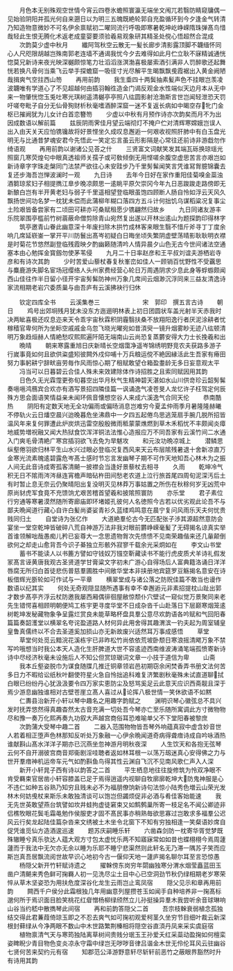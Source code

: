 <!-- { "loadSidebar": true } -->
　　月色本无别殊观空世情今宵云四卷氷蟾照寰瀛无端坐文闱兀若翳防睛窥牗偶一见始验阴阳并孤光何自来遡日以为明三五魄既絶轮郭自充盈循环到今夕逢金气转清乃知造物意微妙不可名伊余禀赋初二曜同流行呼吸即寒暑乾坤屹峥嵘隋珠弹髙鸟惜哉轻此生恨无腾化术返老成童婴要须验羲易观象研其精圣处傥心悟超然合混成
　　次韵莫少虚中秋月
　　纎阿驾秋空云散无一髪长廊步清影露顶脚不韤缅怀同心人尺咫限胡越岂殊南郭老连墙不通谒我忧今夕去难得如此月伫立耿不寐精诚通恍惚莫兄新诗来夜光映深樾颇惊笔力壮滔滔涨溟渤喜极屡索酒引满非人罚醉歌还起舞恍若换凡骨何当乘飞云举手探蟾窟一吸径寸光尽解平生暍飘飘曵霞裾出入黄金阙陋哉揖爽气空拄西山笏
　　再用前韵
　　我生埀四十两鬓抽素髪声色不挂眼岂羡凌波韤唯有学道心了不见超越何由插羽翰徃造金门谒反观金水性端似天边月本从无中来一物肇恍惚玉兎吐寒光琪树遥清樾亭亭照八纮圆影射沧渤斯言世岂闻轻泄恐天罚吁嗟夸毗子自分无仙骨狥财析秋毫嗜酒醉深窟一迷不复返长病如中暍空存牝门金枢已摧阙犹为儿女计白首恋簪笏
　　少虚以中秋有月预作诗亦次韵矣而月不为出因成数语以解前篇
　　兹辰阴雨霁佳月望云端彻灯不掩户伫对清辉寒嫦娥岂误人出入由天关天应怕镌镵故将好景悭坐久成叹息邂逅一何艰收视照肝肺中有白玉盘光明无与比通昔梦魂安君今先悟此一笑定忘言虽云形影隔是心常往还前诗非游戱勿作绮语观
　　再用前韵以谢诸公见荅之什
　　三贤富文词献笑发其端瓦砾换琼瑶光照窗几寒荧煌句中眼真透祖师关孺子或可敎倾倒无用悭嗟余腹空虚思苦言亦艰岂如新诗章字字珠走槃同门法禁严欲往心未安跬步乃千里髣髴闻笑言凭谁冩胷臆锦囊去复还步海吾岂惮波澜时一观
　　九日诗
　　去年今日好在家作重阳佳菊嗅金蘂浊酒篘琼浆妇子相提擕江臯步晚凉颇思一逺眺平原欠崇冈今年九日恶踆踆走路傍即无新酿白岂有半开黄老妇与弱子千里遥相望登临眼虽饱四顾断人肠自怜如浮云天风久飘扬世间功名梦一枕犹未偿而此蒲柳年糊口落四方五斗计何拙饥乌谋稻粱况复事尘土险艰皆备尝家有二顷田可耕亦可桑赋租愿少镌翩然归故乡
　　九日同诸友游丰乐院翠围亭槛前竹树蓊蔽命僧剪除青山宛然复出遂以开林出逺山为题探韵印得林字
　　筑亭邀青山眷此幽意深十年废扫除木拱竹成林客来眼生翳不惜斤斧寻丁丁度余响几席延嵚崟一掌开平川防鬟出髙岑初疑白日晦坐顷失繁阴虚壁荡晴影耿耿明衣襟是时菊花节悠然副登临残霞映夕酌幽籁随清吟人情异晨夕山色无古今世间诸法空通塞本由心勉挥金寳劔勿使茅苇侵
　　九月二十日率赵彦和王平叔刘谊夫游栖岩寺彦和有诗次其韵
　　少时苦爱山藜杖春复秋峯峦如佳人一顾销百忧野性不受覊思与麋鹿游失脚名宦场冠缨络人头州家费经营心轮日万周遇阴求少息此身等蜉蝣颇闻西山佳往作半日留小径开宇宙髣髴防神州万象几席间云烟渺沉浮同来三益友清逸诗家流相期老岩穴委质巢与由吾庐有云溪拂袂行归休














　　钦定四库全书
　　云溪集巻三　　　　　　　宋　郭印　撰五言古诗
　　朝日
　　鸡号出郊坰残月犹未没东方迤逦明林表上初日团圆状车盖光射半天赤我时决两眦喜极还叹息迩来天令乖宇宙秋霖积阴霾翳扶桑不放翔阳逸行者厌泥涂耕者忧稼穑官卑何所为坐眎空戚戚金乌忽飞晓光曜宛如昔湏臾一镜升烟雾眇无迹八纮顿清明万象趋烜赫人情絶愁叹熙熙遍阡陌无端南山云尚恐复蒸欝安得大力士长挽羲和出
　　晩晴
　　朝来寒露重旭日庆新晴长空烟霭净遥岑锦绣明野竞农夫获路多游子行嵗事竟如何且欲供粢盛矧彼闗外戍仰哺十万兵粮运傥不絶因縁活此生吾家有瘠田努力事躬耕宁辞畎亩劳毎作风雨惊心期了租赋敢望仓箱盈耋龄无多日妄意观太平
　　冯当可以日暮碧云合佳人殊未来效建除体作诗招胜之且索同赋因用其韵
　　日色久无光霖霪更弥旬暮空出华月秋气生精神碧天湛如水山川供竒珍云韶髣髴奏嗈嗈鸿鴈宾合欢亦有酒写景招四隣佳篇一讽诵逸气凌苍旻人龙忆许子枉驾定何辰殊方思会面语笑情益亲未闻环佩音懐想空谷人来成六溪逸气合同天伦
　　恭南酷热
　　阴阳有定数天地无全功偏雨或偏旸消息岂难穷今夏孟仲雨季月暑隆隆赫曦不停轨火云日燔空晨兴迨晚暮危坐沸鼎中一夕四五起倦鸟思逃笼扇手腕几脱所招皆温风年来复何罪遭此炉炭烘迅雷空殷殷微雨秪蒙蒙燋燃到草木禾稻忧不丰颇闻炎瘴地威势増祝融又闻大热狱食饮浑洋铜法法惟心造报应万不同吾家有云溪竹间二水通入门爽毛骨清絶广寒宫插羽欲飞去免为旱魃攻
　　和元汝功晩凉城上
　　潜鳞思纵壑倦羽欲归林平生山水兴过眼必登临况复西风来天云布层隂残暑退十舍新凉直万金寒光流素魄逺碧露危岑髙士感时节忘言发幽琴子期不可作天地知吾心林木为之振人间无此音诗成寄孤客清飇一披襟会当逢好景藜杖去相寻
　　久雨
　　乾坤冷气积无日不隂雨涔涔昼连宵檐声暗砧杵田间愁老农道上泣行旅首尾四周旬泥深汚后土有时暂止息无奈云仍聚晴阳出复没明灭见林莽万事姑置之所伤在秋稌何岁无凶荒中原尚豺虎军食竟不充馈饷尤艰苦稽首望羲和披隂照寰防
　　亦乐堂
　　君子素位行穷通等寒暑漠然随所寄廊庙即环堵姬孔彼何人名徳照今古若以优劣观此论吾不与鄙夫晩闻道行藏心自许白髪尚婆娑青衫久蓝缕鸡鸣意在晨宁复问风雨乐天夫何忧贵贱同归土
　　自堂诗为张亿作
　　大道絶羣伦古今无匹配张子渉其源超然意防会宴坐一堂空乾坤皆破碎八荒自神游万法非我对眼前欝峥嵘毫髪了无碍揭名谅真实举首谁领解咄哉愚痴儿矜已妄尊大一念思遗物胷次先愦愦不见南荣趣偕来还几軰颠倒欲何之却走山愈背吾今识子綦独立形骸外寂寥千载余光采炯如在
　　李文山书堂
　　蓄书不能读人以书簏方譬如守钱奴万镪空靳藏读书不能行虎皮质犬羊诗礼假发冡髙言诬黄唐我观古圣贤道学甘膏粱文字初未广游心自得场后人富典籍洛诵日洋洋唇腐无所归白首徒悲伤普慈羣圃胜中间敞华堂本非挟册地宾筵罗豆觞揭名意安在诗板借辉光斵轮如可作试与一平章
　　横翠堂成与诸公落之防贶佳篇不敢当也谩作数语以纪其实
　　何处无奇观隠显随所遇事有幸不幸邂逅元非素招提枕山趾出郭才数步髙亭齐浮云杖防邀我屡西厢偶徘徊屋敝惊颓仆穴壁试一窥似觉万景聚同来老先生错愕喜相顾明朝便鸠工栋宇更寻度华堂不日成杂沓千山赴落日下层巅寒烟笼逺树乾坤发秘藏物象争呈露烂赏良未能草略杯盘具羣公意尽欢韵语各吟赋和气回阳春篇篇奏韶濩堂以横翠名夸诧盈道路人材何异此用舍得其趣渭滨一钓夫起为周室辅皇皇鲁真儒终以不合去圣道奚加损山亦无新故废兴适然耳万事成感悟
　　草堂
　　草堂何处觅云黯浣花溪栋宇已非昨松竹尚依依荒坡卧颓日寒浪摇清飔万象不禁写吟哦想当时我公本天人造化生肝脾道大世不容逺迹西南维波涛涌笔端孤愤寄新诗诗中尽经济秋毫未设施后人不知公但赏琼琚词文章一小技于道信为卑
　　山斋
　　我本丘壑姿脱巾为谋食随牒几推迁铜章领岩邑初期窃余闲焚香弄书册文法何苦多日力不暇给讼纸秋叶翻使符星火急自怜拙追科难复济繁剧秋毫殊未试直道聊拭白眼已纷纷丹心犹汲汲要令四万家实恵防尘及怒骂奚足云此意天应识西斋靓且深于焉少游息幽独谁相对古壁苍崖立髙人喜过从论挥八极世情一笑休欲语不如黙
　　仁夀县治新开小轩以琴中趣名之用趣字韵赋之
　　渊明识琴心徽弦总不具兴发时抚弄悠然得真趣杳然太古音充满一切处吾今琴亦亡至乐随所寓调此方寸微物物尽和豫一奏万化熙再奏九功叙大声越宫商俗耳恐难喻单父不下堂阳春被黎庶
　　次韵蒲大受琴中趣二首
　　二器入范围物物皆吾琴外响蕴真寂中虚含妙音世人若着相正堕声色林那知反听处万象融一心伊余晩闻道奇病得聋瘖诗成自吟咏酒热谁献斟山髙水洋洋子期亦已沉燕坐忽神游月明秋夜深
　　人生饮天和各抱无弦琴云何不自开溺彼宫商音郑衞剧淫哇聴者返如林耳根一以荡万刼迷真心安得佛之力与世开羣瘖神机运帝车元气如酌斟鱼鸟得其性云渊自飞沉不见南风歌仁声入人深
　　新开小轩晁子西有诗以韵答之二首
　　平生栖息地往往旋修筑为怜双净眼不肯受羇束官居凿小轩容膝盖已足于焉得逍遥内视聊自牧廓廓乾坤大防鬼神服是心不违仁如种五谷熟乃知穷且贱未必不为福朋僚饷新诗句法惊小陆秀色増云山荣光发林木何妨曵杖来斯乐未敢独清谈可以饱岂但蠲烦促非必酒与肴佳客始能速
　　我无先世英敢望燕台筑譬如坎井蛙拘虚徒窘束又如鹪鹩巢所寄一枝足名不闻公卿迹非侣樵牧眼花鬓毛霜黾勉作侯服吏才固不髙民事亦稍熟毎欲思寡过岂敢求多福羣公迟风云行矣龙起陆佳篇杂沓来文绣被土木坐令北窗下不知有穷独相逢一笑粲语妙席自促凭谁觅仙方造酒逡巡速
　　题苏庆嗣睡乐轩
　　六凿森剑防一枕寄华胥觉梦既殊辙睡兮真乐欤达人蕴大观方寸包太虚忧乐两不知寤寐常如如昔也蝶栩栩今焉周蘧蘧而于我法中无欠亦无余以睡为乐耶不睡宁悲渠然则此轩名无乃滞一隅苏子笑而应斯岂真吾居飘流阅世故早识心地初今古一偃仰天地一蘧庐揭名聊尔耳至言恐惊愚
　　杨隠父新开竹轩赋诗遗之
　　擢榦傍东岗穷年閟幽独寒分渭水烟莹矗蓝田玉凿户清飇来秀色鲜可掬羇人初一见洗尽尘土目中心已空洞劲节秋仍绿相期老岁寒荣悴从草木坚姿恐为用扶危度深谷化龙生云雨岂止鸾凤宿
　　隠父见示和章再用前韵
　　闗西千户侯分此霜根独几年用幽意列屋攒苍玉如闻手自种培养非一掬髙标邈何所于焉识面目脸笑桃花红睂憎杨柳绿颀然立儿孙挺操异羣木我尝听余音球琳响山谷当约嵇中散擕琴此间宿
　　再和前韵答隠父二首
　　吾宗枝榦衰弱植念孤独结交得此君蒹葭倚琼玉即之不忍去爽气如可掬初观爱柯茎久坐穷节目细叶裁云新深根封藓绿从今净两眼不数山中木世路繁荆榛相将隠空谷直湏丹凤来采实虞庭宿
　　植物禀清气天与寒筠独陆离草树间贵贱分珉玉王孙爱夭红采蘂动盈掬如何檀栾姿睥睨少青目物色变炎凉永守霜中绿岂无哕哕音律吕谐金木世无伶伦耳风云驻幽谷七贤何苦来契约元有宿
　　知郡范公泽游野意轩尽斩轩前恶竹之蔽眼界豁然时升有诗用其韵
